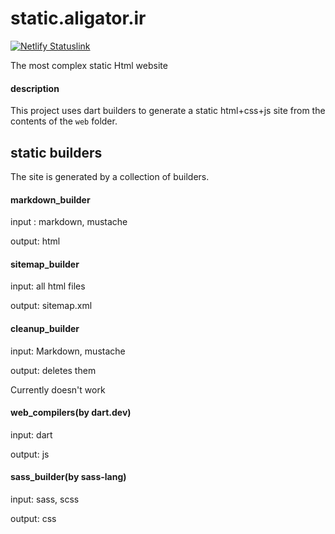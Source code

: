 # static.aligator.ir 
[![Netlify Status](https://api.netlify.com/api/v1/badges/bbe851b0-aec2-498b-a94f-0f77e98abe6c/deploy-status)](https://app.netlify.com/sites/laughing-lalande-7c4a0a/deploys)[link](https://aligator.netlify.app/)

The most complex static Html website

#### description
This project uses dart builders to generate a static html+css+js site from the contents of the `web` folder.

## static builders

The site is generated by a collection of builders.

#### markdown_builder
input : markdown, mustache

output: html

#### sitemap_builder
input: all html files

output: sitemap.xml

#### cleanup_builder
input: Markdown, mustache

output: deletes them

Currently doesn't work

#### web_compilers(by dart.dev)
input: dart

output: js

#### sass_builder(by sass-lang)
input: sass, scss

output: css
